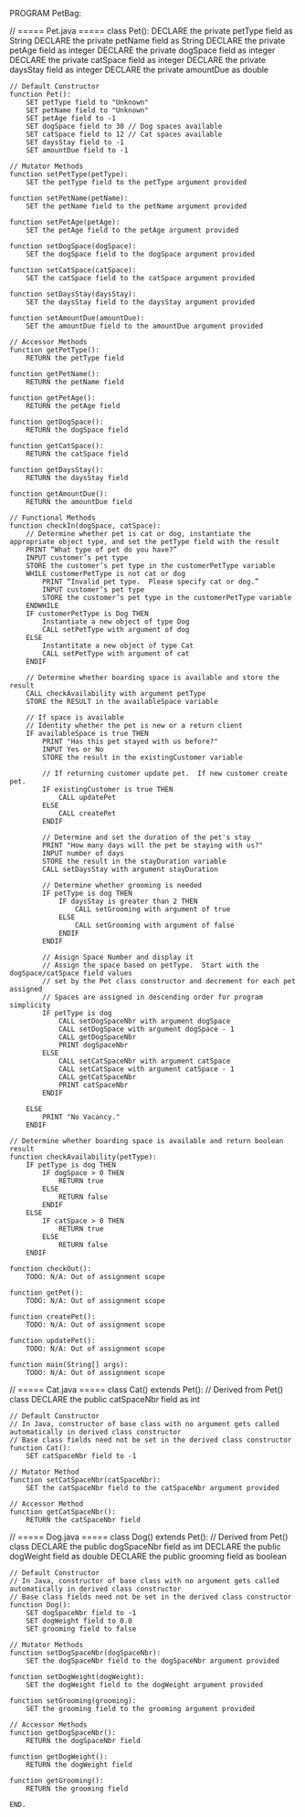 PROGRAM PetBag:

// ===== Pet.java =====
class Pet():
    DECLARE the private petType field as String
    DECLARE the private petName field as String
    DECLARE the private petAge field as integer
    DECLARE the private dogSpace field as integer
    DECLARE the private catSpace field as integer
    DECLARE the private daysStay field as integer
    DECLARE the private amountDue as double

    // Default Constructor
    function Pet():
        SET petType field to "Unknown"
        SET petName field to "Unknown"
        SET petAge field to -1
        SET dogSpace field to 30 // Dog spaces available
        SET catSpace field to 12 // Cat spaces available
        SET daysStay field to -1
        SET amountDue field to -1

    // Mutator Methods
    function setPetType(petType):
        SET the petType field to the petType argument provided

    function setPetName(petName):
        SET the petName field to the petName argument provided
    
    function setPetAge(petAge):
        SET the petAge field to the petAge argument provided
    
    function setDogSpace(dogSpace):
        SET the dogSpace field to the dogSpace argument provided
    
    function setCatSpace(catSpace):
        SET the catSpace field to the catSpace argument provided
    
    function setDaysStay(daysStay):
        SET the daysStay field to the daysStay argument provided
    
    function setAmountDue(amountDue):
        SET the amountDue field to the amountDue argument provided

    // Accessor Methods
    function getPetType():
        RETURN the petType field
    
    function getPetName():
        RETURN the petName field
    
    function getPetAge():
        RETURN the petAge field
    
    function getDogSpace():
        RETURN the dogSpace field
    
    function getCatSpace():
        RETURN the catSpace field
    
    function getDaysStay():
        RETURN the daysStay field
    
    function getAmountDue():
        RETURN the amountDue field

    // Functional Methods
    function checkIn(dogSpace, catSpace):
        // Determine whether pet is cat or dog, instantiate the appropriate object type, and set the petType field with the result
        PRINT “What type of pet do you have?”
        INPUT customer’s pet type
        STORE the customer’s pet type in the customerPetType variable
        WHILE customerPetType is not cat or dog
            PRINT “Invalid pet type.  Please specify cat or dog.”
            INPUT customer’s pet type
            STORE the customer’s pet type in the customerPetType variable
        ENDWHILE
        IF customerPetType is Dog THEN
            Instantiate a new object of type Dog      
            CALL setPetType with argument of dog
        ELSE
            Instantitate a new object of type Cat     
            CALL setPetType with argument of cat
        ENDIF
        
        // Determine whether boarding space is available and store the result
        CALL checkAvailability with argument petType
        STORE the RESULT in the availableSpace variable

        // If space is available
        // Identity whether the pet is new or a return client
        IF availableSpace is true THEN
            PRINT "Has this pet stayed with us before?"
            INPUT Yes or No
            STORE the result in the existingCustomer variable

            // If returning customer update pet.  If new customer create pet.
            IF existingCustomer is true THEN
                CALL updatePet
            ELSE
                CALL createPet
            ENDIF

            // Determine and set the duration of the pet's stay
            PRINT "How many days will the pet be staying with us?"
            INPUT number of days
            STORE the result in the stayDuration variable
            CALL setDaysStay with argument stayDuration

            // Determine whether grooming is needed
            IF petType is dog THEN
                IF daysStay is greater than 2 THEN
                    CALL setGrooming with argument of true
                ELSE
                    CALL setGrooming with argument of false
                ENDIF
            ENDIF

            // Assign Space Number and display it
            // Assign the space based on petType.  Start with the dogSpace/catSpace field values
            // set by the Pet class constructor and decrement for each pet assigned
            // Spaces are assigned in descending order for program simplicity
            IF petType is dog
                CALL setDogSpaceNbr with argument dogSpace 
                CALL setDogSpace with argument dogSpace - 1
                CALL getDogSpaceNbr
                PRINT dogSpaceNbr
            ELSE
                CALL setCatSpaceNbr with argument catSpace
                CALL setCatSpace with argument catSpace - 1
                CALL getCatSpaceNbr
                PRINT catSpaceNbr
            ENDIF            

        ELSE
            PRINT "No Vacancy."
        ENDIF

    // Determine whether boarding space is available and return boolean result
    function checkAvailability(petType):
        IF petType is dog THEN
            IF dogSpace > 0 THEN 
                RETURN true
            ELSE
                RETURN false
            ENDIF
        ELSE
            IF catSpace > 0 THEN 
                RETURN true
            ELSE
                RETURN false
        ENDIF

    function checkOut():
        TODO: N/A: Out of assignment scope
    
    function getPet():
        TODO: N/A: Out of assignment scope
    
    function createPet():
        TODO: N/A: Out of assignment scope
    
    function updatePet():
        TODO: N/A: Out of assignment scope

    function main(String[] args):
        TODO: N/A: Out of assignment scope

// ===== Cat.java =====
class Cat() extends Pet(): // Derived from Pet() class
    DECLARE the public catSpaceNbr field as int

    // Default Constructor
    // In Java, constructor of base class with no argument gets called automatically in derived class constructor
    // Base class fields need not be set in the derived class constructor
    function Cat():
        SET catSpaceNbr field to -1 

    // Mutator Method
    function setCatSpaceNbr(catSpaceNbr):
        SET the catSpaceNbr field to the catSpaceNbr argument provided

    // Accessor Method
    function getCatSpaceNbr():
        RETURN the catSpaceNbr field

// ===== Dog.java =====
class Dog() extends Pet(): // Derived from Pet() class
    DECLARE the public dogSpaceNbr field as int
    DECLARE the public dogWeight field as double
    DECLARE the public grooming field as boolean

    // Default Constructor
    // In Java, constructor of base class with no argument gets called automatically in derived class constructor
    // Base class fields need not be set in the derived class constructor
    function Dog():
        SET dogSpaceNbr field to -1
        SET dogWeight field to 0.0
        SET grooming field to false
    
    // Mutator Methods
    function setDogSpaceNbr(dogSpaceNbr):
        SET the dogSpaceNbr field to the dogSpaceNbr argument provided
    
    function setDogWeight(dogWeight):
        SET the dogWeight field to the dogWeight argument provided

    function setGrooming(grooming):
        SET the grooming field to the grooming argument provided

    // Accessor Methods
    function getDogSpaceNbr():
        RETURN the dogSpaceNbr field
    
    function getDogWeight():
        RETURN the dogWeight field
    
    function getGrooming():
        RETURN the grooming field
    
    END.